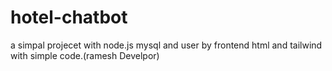 # hotel-chatbot
a simpal projecet with node.js mysql and user by frontend html and tailwind with simple code.(ramesh Develpor)

